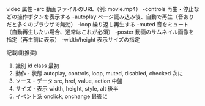 video 属性
-src   動画ファイルのURL（例: movie.mp4）
-controls   再生・停止などの操作ボタンを表示する
-autoplay   ページ読み込み後、自動で再生（音ありだと多くのブラウザで無効）
-loop   繰り返し再生する
-muted  音をミュート（自動再生したい場合、通常はこれが必須）
-poster 動画のサムネイル画像を指定（再生前に表示）
-width/height   表示サイズの指定

記載順(推奨)
1. 識別 id class	最初
2. 動作・状態	autoplay, controls, loop, muted, disabled, checked	次に
3. ソース・データ	src, href, value, action	中盤
4. サイズ・表示	width, height, style, alt	後半
5. イベント系	onclick, onchange	最後に 